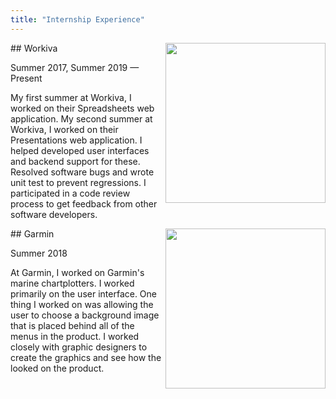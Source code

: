 ```yaml
---
title: "Internship Experience"
---
```


<img align="right" src="Workiva.png" width="256px">
## Workiva

Summer 2017, Summer 2019 — Present

My first summer at Workiva, I worked on their Spreadsheets web application. My
second summer at Workiva, I worked on their Presentations web application. I
helped developed user interfaces and backend support for these. Resolved
software bugs and wrote unit test to prevent regressions. I participated in a
code review process to get feedback from other software developers.

<img align="right" src="Garmin.webp" width="256px">
## Garmin

Summer 2018

At Garmin, I worked on Garmin's marine chartplotters. I worked primarily on the
user interface. One thing I worked on was allowing the user to choose a
background image that is placed behind all of the menus in the product. I worked
closely with graphic designers to create the graphics and see how the looked on
the product.
